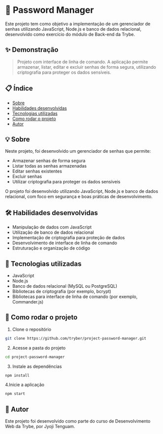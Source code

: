 
# 🔐 Password Manager

Este projeto tem como objetivo a implementação de um gerenciador de senhas utilizando JavaScript, Node.js e banco de dados relacional, desenvolvido como exercício do módulo de Back-end da Trybe.

## ✨ Demonstração

> Projeto com interface de linha de comando. A aplicação permite armazenar, listar, editar e excluir senhas de forma segura, utilizando criptografia para proteger os dados sensíveis.

## 📋 Índice

- [Sobre](#-sobre)
- [Habilidades desenvolvidas](#-habilidades-desenvolvidas)
- [Tecnologias utilizadas](#-tecnologias-utilizadas)
- [Como rodar o projeto](#-como-rodar-o-projeto)
- [Autor](#-autor)

## 💡 Sobre

Neste projeto, foi desenvolvido um gerenciador de senhas que permite:

- Armazenar senhas de forma segura
- Listar todas as senhas armazenadas
- Editar senhas existentes
- Excluir senhas
- Utilizar criptografia para proteger os dados sensíveis

O projeto foi desenvolvido utilizando JavaScript, Node.js e banco de dados relacional, com foco em segurança e boas práticas de desenvolvimento.

## 🛠️ Habilidades desenvolvidas

- Manipulação de dados com JavaScript
- Utilização de banco de dados relacional
- Implementação de criptografia para proteção de dados
- Desenvolvimento de interface de linha de comando
- Estruturação e organização de código

## 🧪 Tecnologias utilizadas

- JavaScript
- Node.js
- Banco de dados relacional (MySQL ou PostgreSQL)
- Bibliotecas de criptografia (por exemplo, bcrypt)
- Bibliotecas para interface de linha de comando (por exemplo, Commander.js)

## 🚀 Como rodar o projeto

1. Clone o repositório

```bash
git clone https://github.com/tryber/project-password-manager.git
```

2. Acesse a pasta do projeto

```bash
cd project-password-manager
```

3. Instale as dependências

```bash
npm install
```

4.Inicie a aplicação

```bash
npm start
```

## 👤 Autor

Este projeto foi desenvolvido como parte do curso de Desenvolvimento Web da Trybe, por Jyoji Tenguam.
